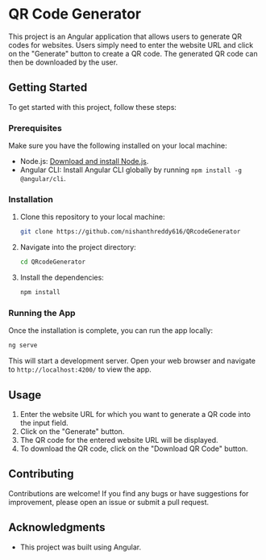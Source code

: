 # QR Code Generator

This project is an Angular application that allows users to generate QR codes for websites. Users simply need to enter the website URL and click on the "Generate" button to create a QR code. The generated QR code can then be downloaded by the user.

## Getting Started

To get started with this project, follow these steps:

### Prerequisites

Make sure you have the following installed on your local machine:

- Node.js: [Download and install Node.js](https://nodejs.org/).
- Angular CLI: Install Angular CLI globally by running `npm install -g @angular/cli`.

### Installation

1. Clone this repository to your local machine:

   ```bash
   git clone https://github.com/nishanthreddy616/QRcodeGenerator
   ```

2. Navigate into the project directory:

   ```bash
   cd QRcodeGenerator
   ```

3. Install the dependencies:

   ```bash
   npm install
   ```

### Running the App

Once the installation is complete, you can run the app locally:

```bash
ng serve
```

This will start a development server. Open your web browser and navigate to `http://localhost:4200/` to view the app.

## Usage

1. Enter the website URL for which you want to generate a QR code into the input field.
2. Click on the "Generate" button.
3. The QR code for the entered website URL will be displayed.
4. To download the QR code, click on the "Download QR Code" button.

## Contributing

Contributions are welcome! If you find any bugs or have suggestions for improvement, please open an issue or submit a pull request.


## Acknowledgments

- This project was built using Angular.


